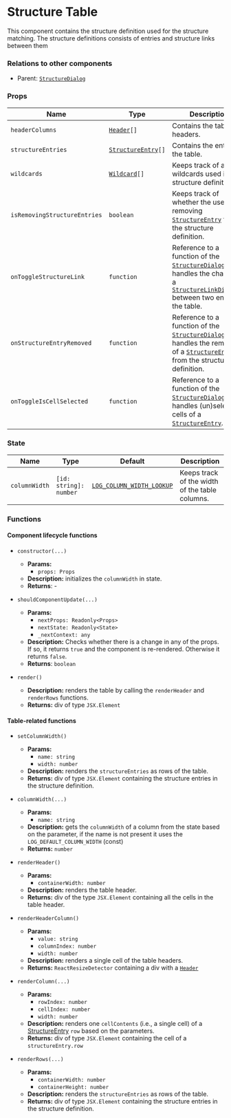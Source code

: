 # Structure Table

This component contains the structure definition used for the structure matching. The structure definitions consists of entries and structure links between them


### Relations to other components

- Parent: [`StructureDialog`](StatesDialog.md)

### Props

| Name | Type | Description |
| ---- | ---- | ----------- |
| `headerColumns` | [`Header`](../types/Header.md)`[]` | Contains the table headers. |
| `structureEntries` | [`StructureEntry`](../types/StructureEntry.md)`[]` | Contains the entries in the table. |
| `wildcards` | [`Wildcard`](../types/Wildcard.md)`[]` | Keeps track of all wildcards used in the structure definition. |
| `isRemovingStructureEntries` | `boolean` | Keeps track of whether the user is removing [`StructureEntry`](../types/StructureEntry.md) from the structure definition. |
| `onToggleStructureLink` | `function` | Reference to a function of the [`StructureDialog`](StatesDialog.md) that handles the change of a [`StructureLinkDistance`](../constants/enums/StructureLinkDistance.md) between two entries in the table. |
| `onStructureEntryRemoved` | `function` | Reference to a function of the [`StructureDialog`](StatesDialog.md) that handles the removal of a [`StructureEntry`](../types/StructureEntry.md) from the structure definition. |
| `onToggleIsCellSelected` | `function` | Reference to a function of the [`StructureDialog`](StatesDialog.md) that handles (un)selecting cells of a [`StructureEntry`](../types/StructureEntry.md). |

### State

| Name | Type | Default | Description |
| ---- | ---- | ------- | ----------- |
| `columnWidth` | `[id: string]: number` | [`LOG_COLUMN_WIDTH_LOOKUP`](../constants/LOG_COLUMN_WIDTH_LOOKUP.md) | Keeps track of the width of the table columns. |

### Functions

#### Component lifecycle functions

- `constructor(...)`
	- **Params:**
		- `props: Props`
	- **Description:** initializes the `columnWidth` in state.
	- **Returns**: -

- `shouldComponentUpdate(...)`
	- **Params:**
		- `nextProps: Readonly<Props>`
		- `nextState: Readonly<State>`
		- `_nextContext: any`
	- **Description:** Checks whether there is a change in any of the props. If so, it returns `true` and the component is re-rendered. Otherwise it returns `false`.
	- **Returns**: `boolean`

- `render()`
	- **Description:** renders the table by calling the `renderHeader` and `renderRows` functions.
	- **Returns:** div of type `JSX.Element`

#### Table-related functions

- `setColumnWidth()`
	- **Params:**
		- `name: string`
		- `width: number`
	- **Description:** renders the `structureEntries` as rows of the table.
	- **Returns:** div of type `JSX.Element` containing the structure entries in the structure definition.

- `columnWidth(...)`
	- **Params:**
		- `name: string`
	- **Description:** gets the `columnWidth` of a column from the state based on the parameter, if the name is not present it uses the `LOG_DEFAULT_COLUMN_WIDTH` (const)
	- **Returns:** `number`

- `renderHeader()`
	- **Params:**
		- `containerWidth: number`
	- **Description:** renders the table header.
	- **Returns:** div of the type `JSX.Element` containing all the cells in the table header.

- `renderHeaderColumn()`
	- **Params:**
		- `value: string`
		- `columnIndex: number`
		-  `width: number`
	- **Description:** renders a single cell of the table headers.
	- **Returns:** `ReactResizeDetector` containing a div with a [`Header`](../types/Header.md)

- `renderColumn(...)`
	- **Params:**
		- `rowIndex: number`
		- `cellIndex: number`
		- `width: number`
	- **Description:** renders one `cellContents` (i.e., a single cell) of a [StructureEntry](../types/StructureEntry.md) `row` based on the parameters.
	- **Returns:** div of type `JSX.Element` containing the cell of a `structureEntry.row`

- `renderRows(...)`
	- **Params:**
		- `containerWidth: number`
		- `containerHeight: number`
	- **Description:** renders the `structureEntries` as rows of the table.
	- **Returns:** div of type `JSX.Element` containing the structure entries in the structure definition.